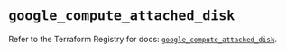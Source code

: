 # `google_compute_attached_disk`

Refer to the Terraform Registry for docs: [`google_compute_attached_disk`](https://registry.terraform.io/providers/hashicorp/google/6.40.0/docs/resources/compute_attached_disk).
